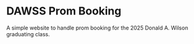 # DAWSS Prom Booking
A simple website to handle prom booking for the 2025 Donald A. Wilson graduating class.